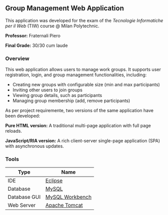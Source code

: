 ## Group Management Web Application

This application was developed for the exam of the _Tecnologie Informatiche per il Web_ (TIW) course @ Milan Polytechnic.

**Professor:** Fraternali Piero

**Final Grade:** 30/30 cum laude

### Overview
This web application allows users to manage work groups. It supports user registration, login, and group management functionalities, including:

- Creating new groups with configurable size (min and max participants)
- Inviting other users to join groups
- Viewing group details, such as participants
- Managing group membership (add, remove participants)

As per project requiremente, two versions of the same application have been developed:

**Pure HTML version:** A traditional multi-page application with full page reloads.

**JavaScript/RIA version:** A rich client-server single-page application (SPA) with asynchronous updates.

### Tools

| Type                  | Name                                                          |
|-----------------------|---------------------------------------------------------------|
| IDE                   | [Eclipse](https://www.eclipse.org/)                           |
| Database              | [MySQL](https://www.mysql.com/)                               |
| Database GUI          | [MySQL Workbench](https://www.mysql.com/products/workbench/)  |
| Web Server            | [Apache Tomcat](https://tomcat.apache.org/)                   |
